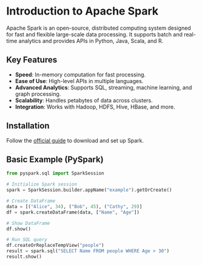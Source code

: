 # Introduction to Apache Spark

Apache Spark is an open-source, distributed computing system designed for fast and flexible large-scale data processing. It supports batch and real-time analytics and provides APIs in Python, Java, Scala, and R.

## Key Features

- **Speed**: In-memory computation for fast processing.
- **Ease of Use**: High-level APIs in multiple languages.
- **Advanced Analytics**: Supports SQL, streaming, machine learning, and graph processing.
- **Scalability**: Handles petabytes of data across clusters.
- **Integration**: Works with Hadoop, HDFS, Hive, HBase, and more.

## Installation

Follow the [official guide](https://spark.apache.org/downloads.html) to download and set up Spark.

## Basic Example (PySpark)

```python
from pyspark.sql import SparkSession

# Initialize Spark session
spark = SparkSession.builder.appName("example").getOrCreate()

# Create DataFrame
data = [("Alice", 34), ("Bob", 45), ("Cathy", 29)]
df = spark.createDataFrame(data, ["Name", "Age"])

# Show DataFrame
df.show()

# Run SQL query
df.createOrReplaceTempView("people")
result = spark.sql("SELECT Name FROM people WHERE Age > 30")
result.show()